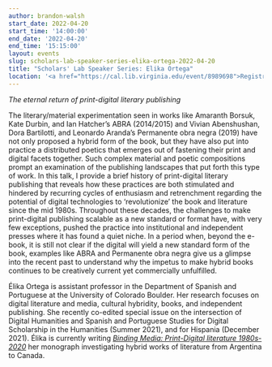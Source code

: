```yaml
---
author: brandon-walsh
start_date: 2022-04-20
start_time: '14:00:00'
end_date: '2022-04-20'
end_time: '15:15:00'
layout: events
slug: scholars-lab-speaker-series-elika-ortega-2022-04-20
title: "Scholars' Lab Speaker Series: Elika Ortega"
location: '<a href="https://cal.lib.virginia.edu/event/8989698">Registration is required for this zoom event</a>'
---
```

_The eternal return of print-digital literary publishing_


The literary/material experimentation seen in works like Amaranth Borsuk, Kate Durbin, and Ian Hatcher’s ABRA (2014/2015) and Vivian Abenshushan, Dora Bartilotti, and Leonardo Aranda’s Permanente obra negra (2019) have not only proposed a hybrid form of the book, but they have also put into practice a distributed poetics that emerges out of fastening their print and digital facets together. Such complex material and poetic compositions prompt an examination of the publishing landscapes that put forth this type of work. In this talk, I provide a brief history of print-digital literary publishing that reveals how these practices are both stimulated and hindered by recurring cycles of enthusiasm and retrenchment regarding the potential of digital technologies to ‘revolutionize’ the book and literature since the mid 1980s. Throughout these decades, the challenges to make print-digital publishing scalable as a new standard or format have, with very few exceptions, pushed the practice into institutional and independent presses where it has found a quiet niche. In a period when, beyond the e-book, it is still not clear if the digital will yield a new standard form of the book, examples like ABRA and Permanente obra negra give us a glimpse into the recent past to understand why the impetus to make hybrid books continues to be creatively current yet commercially unfulfilled.

Élika Ortega is assistant professor in the Department of Spanish and Portuguese at the University of Colorado Boulder. Her research focuses on digital literature and media, cultural hybridity, books, and independent publishing. She recently co-edited special issue on the intersection of Digital Humanities and Spanish and Portuguese Studies for Digital Scholarship in the Humanities (Summer 2021), and for Hispania (December 2021). Élika is currently writing _[Binding Media: Print-Digital literature 1980s-2020](https://elikaortega.net/projects/1_project/)_ her monograph investigating hybrid works of literature from Argentina to Canada.
